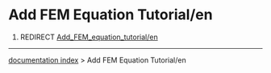 # Add FEM Equation Tutorial/en
1.  REDIRECT [Add\_FEM\_equation\_tutorial/en](Add_FEM_equation_tutorial/en.md)

---
[documentation index](../README.md) > Add FEM Equation Tutorial/en
